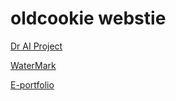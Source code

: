 # oldcookie webstie

[Dr AI Project](https://old-cookie.github.io/dr_ai/index.html)

[WaterMark](https://old-cookie.github.io/WaterMark.html)

[E-portfolio](https://old-cookie.github.io/E-portfolio/E-portfolio.html)
